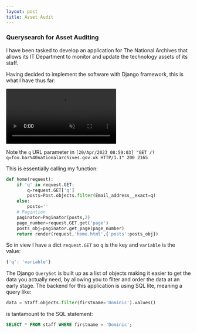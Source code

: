 ```yaml
---
layout: post
title: Asset Audit
---
```


### Querysearch for Asset Auditing

I have been tasked to develop an application for The National Archives that allows its IT Department to monitor and update the technology assets of its staff. 

Having decided to implement the software with Django framework, this is what I have thus far:

<video loop="true" muted autoplay controls>
    <source src="/assets/videos/assetaudit.mp4" type="video/mp4">
</video>

Note the `q` URL parameter in `[20/Apr/2023 08:59:03] "GET /?q=foo.bar%40nationalarchives.gov.uk HTTP/1.1" 200 2165`

This is essentially calling my function:

```python
def home(request):
    if 'q' in request.GET:
        q=request.GET['q']
        posts=Post.objects.filter(Email_address__exact=q)
    else:
        posts=''
    # Pagintion
    paginator=Paginator(posts,2)
    page_number=request.GET.get('page')
    posts_obj=paginator.get_page(page_number)
    return render(request,'home.html',{'posts':posts_obj})
```

So in view I have a dict `request.GET` so `q` is the key and `variable` is the value:

```javascript
{'q': 'variable'}
```

The Django `QuerySet` is built up as a list of objects making it easier to get the data you actually need, by allowing you to filter and order the data at an early stage. The backend for this application is using SQL lite, meaning a query like:

```python
data = Staff.objects.filter(firstname='Dominic').values()
```
is tantamount to the SQL statement:

```sql
SELECT * FROM staff WHERE firstname = 'Dominic';
```


